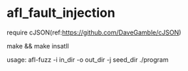 # afl_fault_injection

require cJSON(ref:https://github.com/DaveGamble/cJSON)

make && make insatll

usage: afl-fuzz -i in_dir -o out_dir -j seed_dir ./program 
